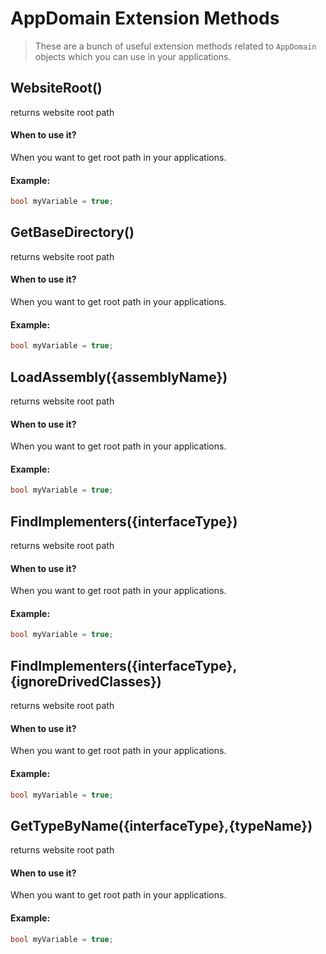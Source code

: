 # AppDomain Extension Methods
>These are a bunch of useful extension methods related to `AppDomain` objects which you can use in your applications.

## WebsiteRoot()
returns website root path


#### When to use it?
When you want to get root path in your applications.

#### Example:
```csharp
bool myVariable = true;

```

## GetBaseDirectory()
returns website root path


#### When to use it?
When you want to get root path in your applications.

#### Example:
```csharp
bool myVariable = true;

```

## LoadAssembly({assemblyName})
returns website root path


#### When to use it?
When you want to get root path in your applications.

#### Example:
```csharp
bool myVariable = true;

```

## FindImplementers({interfaceType})
returns website root path


#### When to use it?
When you want to get root path in your applications.

#### Example:
```csharp
bool myVariable = true;

```


## FindImplementers({interfaceType},{ignoreDrivedClasses})
returns website root path


#### When to use it?
When you want to get root path in your applications.

#### Example:
```csharp
bool myVariable = true;

```



## GetTypeByName({interfaceType},{typeName})
returns website root path


#### When to use it?
When you want to get root path in your applications.

#### Example:
```csharp
bool myVariable = true;

```

